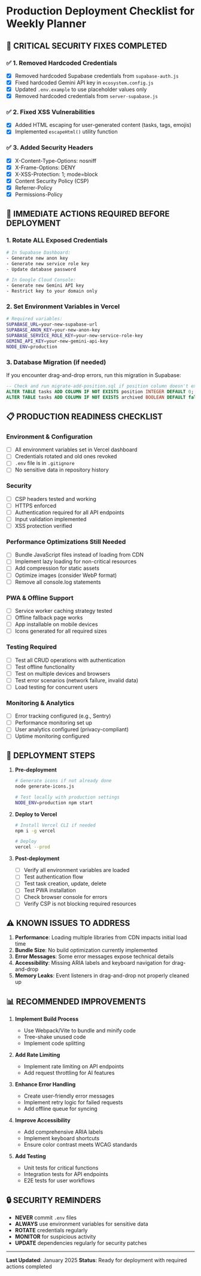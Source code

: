# Production Deployment Checklist for Weekly Planner

## 🚨 CRITICAL SECURITY FIXES COMPLETED

### ✅ 1. Removed Hardcoded Credentials
- [x] Removed hardcoded Supabase credentials from `supabase-auth.js`
- [x] Fixed hardcoded Gemini API key in `ecosystem.config.js`
- [x] Updated `.env.example` to use placeholder values only
- [x] Removed hardcoded credentials from `server-supabase.js`

### ✅ 2. Fixed XSS Vulnerabilities
- [x] Added HTML escaping for user-generated content (tasks, tags, emojis)
- [x] Implemented `escapeHtml()` utility function

### ✅ 3. Added Security Headers
- [x] X-Content-Type-Options: nosniff
- [x] X-Frame-Options: DENY
- [x] X-XSS-Protection: 1; mode=block
- [x] Content Security Policy (CSP)
- [x] Referrer-Policy
- [x] Permissions-Policy

## 🔧 IMMEDIATE ACTIONS REQUIRED BEFORE DEPLOYMENT

### 1. **Rotate ALL Exposed Credentials**
```bash
# In Supabase Dashboard:
- Generate new anon key
- Generate new service role key
- Update database password

# In Google Cloud Console:
- Generate new Gemini API key
- Restrict key to your domain only
```

### 2. **Set Environment Variables in Vercel**
```bash
# Required variables:
SUPABASE_URL=your-new-supabase-url
SUPABASE_ANON_KEY=your-new-anon-key
SUPABASE_SERVICE_ROLE_KEY=your-new-service-role-key
GEMINI_API_KEY=your-new-gemini-api-key
NODE_ENV=production
```

### 3. **Database Migration (if needed)**
If you encounter drag-and-drop errors, run this migration in Supabase:
```sql
-- Check and run migrate-add-position.sql if position column doesn't exist
ALTER TABLE tasks ADD COLUMN IF NOT EXISTS position INTEGER DEFAULT 0;
ALTER TABLE tasks ADD COLUMN IF NOT EXISTS archived BOOLEAN DEFAULT false;
```

## 📋 PRODUCTION READINESS CHECKLIST

### Environment & Configuration
- [ ] All environment variables set in Vercel dashboard
- [ ] Credentials rotated and old ones revoked
- [ ] `.env` file is in `.gitignore`
- [ ] No sensitive data in repository history

### Security
- [ ] CSP headers tested and working
- [ ] HTTPS enforced
- [ ] Authentication required for all API endpoints
- [ ] Input validation implemented
- [ ] XSS protection verified

### Performance Optimizations Still Needed
- [ ] Bundle JavaScript files instead of loading from CDN
- [ ] Implement lazy loading for non-critical resources
- [ ] Add compression for static assets
- [ ] Optimize images (consider WebP format)
- [ ] Remove all console.log statements

### PWA & Offline Support
- [ ] Service worker caching strategy tested
- [ ] Offline fallback page works
- [ ] App installable on mobile devices
- [ ] Icons generated for all required sizes

### Testing Required
- [ ] Test all CRUD operations with authentication
- [ ] Test offline functionality
- [ ] Test on multiple devices and browsers
- [ ] Test error scenarios (network failure, invalid data)
- [ ] Load testing for concurrent users

### Monitoring & Analytics
- [ ] Error tracking configured (e.g., Sentry)
- [ ] Performance monitoring set up
- [ ] User analytics configured (privacy-compliant)
- [ ] Uptime monitoring configured

## 🚀 DEPLOYMENT STEPS

1. **Pre-deployment**
   ```bash
   # Generate icons if not already done
   node generate-icons.js
   
   # Test locally with production settings
   NODE_ENV=production npm start
   ```

2. **Deploy to Vercel**
   ```bash
   # Install Vercel CLI if needed
   npm i -g vercel
   
   # Deploy
   vercel --prod
   ```

3. **Post-deployment**
   - [ ] Verify all environment variables are loaded
   - [ ] Test authentication flow
   - [ ] Test task creation, update, delete
   - [ ] Test PWA installation
   - [ ] Check browser console for errors
   - [ ] Verify CSP is not blocking required resources

## ⚠️ KNOWN ISSUES TO ADDRESS

1. **Performance**: Loading multiple libraries from CDN impacts initial load time
2. **Bundle Size**: No build optimization currently implemented
3. **Error Messages**: Some error messages expose technical details
4. **Accessibility**: Missing ARIA labels and keyboard navigation for drag-and-drop
5. **Memory Leaks**: Event listeners in drag-and-drop not properly cleaned up

## 📊 RECOMMENDED IMPROVEMENTS

1. **Implement Build Process**
   - Use Webpack/Vite to bundle and minify code
   - Tree-shake unused code
   - Implement code splitting

2. **Add Rate Limiting**
   - Implement rate limiting on API endpoints
   - Add request throttling for AI features

3. **Enhance Error Handling**
   - Create user-friendly error messages
   - Implement retry logic for failed requests
   - Add offline queue for syncing

4. **Improve Accessibility**
   - Add comprehensive ARIA labels
   - Implement keyboard shortcuts
   - Ensure color contrast meets WCAG standards

5. **Add Testing**
   - Unit tests for critical functions
   - Integration tests for API endpoints
   - E2E tests for user workflows

## 🔒 SECURITY REMINDERS

- **NEVER** commit `.env` files
- **ALWAYS** use environment variables for sensitive data
- **ROTATE** credentials regularly
- **MONITOR** for suspicious activity
- **UPDATE** dependencies regularly for security patches

---

**Last Updated**: January 2025
**Status**: Ready for deployment with required actions completed